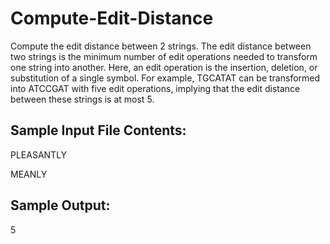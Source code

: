 # Compute-Edit-Distance

Compute the edit distance between 2 strings. The edit distance between two strings is the minimum number of edit operations needed to transform one string into another. Here, an edit operation is the insertion, deletion, or substitution of a single symbol. For example, TGCATAT can be transformed into ATCCGAT with five edit operations, implying that the edit distance between these strings is at most 5.

## Sample Input File Contents:
PLEASANTLY

MEANLY

## Sample Output:
5
